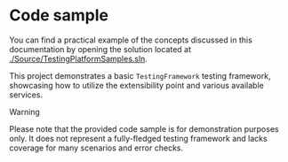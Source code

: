 # Code sample

You can find a practical example of the concepts discussed in this documentation by opening the solution located at [./Source/TestingPlatformSamples.sln](https://github.com/microsoft/testfx/tree/main/docs/testingplatform/Source).

This project demonstrates a basic `TestingFramework` testing framework, showcasing how to utilize the extensibility point and various available services.

> [!WARNING]
> Please note that the provided code sample is for demonstration purposes only. It does not represent a fully-fledged testing framework and lacks coverage for many scenarios and error checks.
